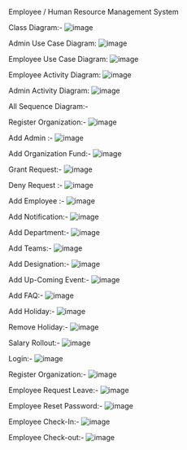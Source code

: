 Employee / Human Resource Management System

Class Diagram:-
![image](https://github.com/user-attachments/assets/7c88b114-f055-427f-8b7a-ab51dbfa8558)

Admin Use Case Diagram:
![image](https://github.com/user-attachments/assets/b7622a2e-e918-4fca-9a55-78ec507e5009)

Employee Use Case Diagram:
![image](https://github.com/user-attachments/assets/60039d70-5a19-4ab8-ae23-1029a9c83048)

Employee Activity Diagram:
![image](https://github.com/user-attachments/assets/1e63604e-5a04-4aa0-a9cf-3e2214b74047)

Admin Activity Diagram:
![image](https://github.com/user-attachments/assets/8c12c54c-8ec2-4f10-be28-84fc62344823)

All Sequence Diagram:-

Register Organization:-
![image](https://github.com/user-attachments/assets/b97232b7-ea68-47e5-b3b6-590c0ce1fc93)

Add Admin :-
![image](https://github.com/user-attachments/assets/c91444c3-2690-4605-8c48-76b89f1564ce)

Add Organization Fund:-
![image](https://github.com/user-attachments/assets/444c678c-2873-4cf1-a067-78a097593c98)

Grant Request:-
![image](https://github.com/user-attachments/assets/7742c0cd-9676-4b1d-9271-fbf23d95fed3)

Deny Request :-
![image](https://github.com/user-attachments/assets/1e5a050b-ec2d-4170-83ba-b7eb8699e5e6)

Add Employee :-
![image](https://github.com/user-attachments/assets/74cbc30c-3e51-4ffd-932b-a651a3a7dc36)

Add Notification:-
![image](https://github.com/user-attachments/assets/b35b8d4f-c300-4dcf-a8b8-8bf8b069e8d4)

Add Department:-
![image](https://github.com/user-attachments/assets/f24a316b-f6e2-4dc6-8a5e-1cb39a781859)

Add Teams:-
![image](https://github.com/user-attachments/assets/7ea5c5f6-fb2f-41bb-86c1-530a5c098973)

Add Designation:-
![image](https://github.com/user-attachments/assets/795b7101-3602-44bf-b9ab-09abbe1f95c9)

Add Up-Coming Event:-
![image](https://github.com/user-attachments/assets/c0ad9c35-2a27-4e05-b95d-d7d7e502f812)

Add FAQ:-
![image](https://github.com/user-attachments/assets/5135490b-cf60-4b01-97ef-8ea2cb542466)

Add Holiday:-
![image](https://github.com/user-attachments/assets/e26933e8-2f4a-4743-bdd6-fd7ea7b08383)

Remove Holiday:-
![image](https://github.com/user-attachments/assets/1dbafb26-b93c-4a80-96f8-84a07aca1959)

Salary Rollout:-
![image](https://github.com/user-attachments/assets/ecf11b66-85cd-4601-90ad-a94a87116997)

Login:-
![image](https://github.com/user-attachments/assets/ddd85ef1-c6b4-4809-a138-6c1aee997c39)

Register Organization:-
![image](https://github.com/user-attachments/assets/a2b451d4-edc0-47b3-a8d7-e0d3c42132ca)

Employee Request Leave:-
![image](https://github.com/user-attachments/assets/11a82c7a-b84c-43d8-a869-9e130edce944)

Employee Reset Password:-
![image](https://github.com/user-attachments/assets/3c871c21-8c6c-4fbd-b963-ca068e9ccb79)

Employee Check-In:-
![image](https://github.com/user-attachments/assets/7d007e7c-b28a-40d6-b7e4-71837f1852eb)

Employee Check-out:-
![image](https://github.com/user-attachments/assets/25f43754-66f3-4bab-afb6-f9318adcdd01)





























